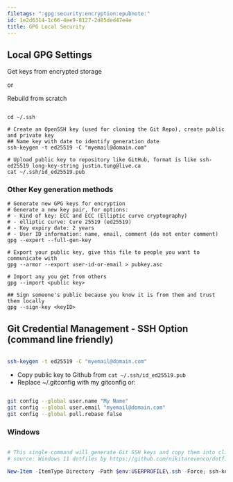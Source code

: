 ```yaml
---
filetags: ":gpg:security:encryption:epubnote:"
id: 1e2d6314-1c66-4ee9-8127-2d85ded47e4e
title: GPG Local Security
---
```


## Local GPG Settings

Get keys from encrypted storage

or

Rebuild from scratch

``` shell

cd ~/.ssh

# Create an OpenSSH key (used for cloning the Git Repo), create public and private key
## Name key with date to identify generation date
ssh-keygen -t ed25519 -C "myemail@domain.com"

# Upload public key to repository like GitHub, format is like ssh-ed25519 long-key-string justin.tung@live.ca
cat ~/.ssh/id_ed25519.pub

```

### Other Key generation methods

``` shell
# Generate new GPG keys for encryption
# Generate a new key pair, for options:
# - Kind of key: ECC and ECC (Elliptic curve cryptography)
# - elliptic curve: Cure 25519 (ed25519)
# - Key expiry date: 2 years
# - User ID information: name, email, comment (do not enter comment)
gpg --expert --full-gen-key

# Export your public key, give this file to people you want to communicate with
gpg --armor --export user-id-or-email > pubkey.asc

# Import any you get from others
gpg --import <public key>

## Sign someone's public because you know it is from them and trust them locally
gpg --sign-key <keyID>

```

## Git Credential Management - SSH Option (command line friendly)

``` bash

ssh-keygen -t ed25519 -C "myemail@domain.com"

```

- Copy public key to Github from `cat ~/.ssh/id_ed25519.pub`
- Replace ~/.gitconfig with my gitconfig or:

``` bash

git config --global user.name "My Name"
git config --global user.email "myemail@domain.com"
git config --global pull.rebase false

```

### Windows

``` powershell

# This single command will generate Git SSH keys and copy them into clipboard so can easily setup Git and GitHub on a new computer
# source: Windows 11 dotfiles by https://github.com/nikitarevenco/dotfiles

New-Item -ItemType Directory -Path $env:USERPROFILE\.ssh -Force; ssh-keygen -t ed25519 -f"$env:USERPROFILE\.ssh\id_ed25519" -N '""' ; type "$env:USERPROFILE\.ssh\id_ed25519.pub" | clip

```
